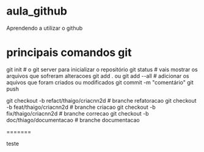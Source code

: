 # aula_github
Aprendendo a utilizar o github

# principais comandos git

git init # o git server para inicializar o repositório
git status # vais mostrar os arquivos que sofreram alteracoes
git add . ou git add --all # adicionar os aquivos que foram criados ou modificados
git commit -m "comentário"
git push 

git checkout -b refact/thaigo/criacnn2d # branche refatoracao 
git checkout -b feat/thaigo/criacnn2d  # branche criacao
git checkout -b fix/thaigo/criacnn2d   # branche correcao
git checkout -b doc/thiago/documentacao # branche documentacao
 
=======

teste
